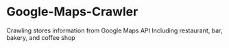 # Google-Maps-Crawler
Crawling stores information from Google Maps API
Including restaurant, bar, bakery, and coffee shop
